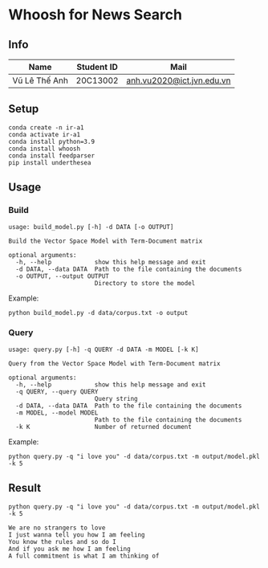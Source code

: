 # Whoosh for News Search

## Info

|Name|Student ID|Mail|
|---|---|---|
|Vũ Lê Thế Anh|20C13002|anh.vu2020@ict.jvn.edu.vn|

## **Setup**

```
conda create -n ir-a1
conda activate ir-a1
conda install python=3.9
conda install whoosh
conda install feedparser
pip install underthesea
```

## **Usage**

### **Build**

```
usage: build_model.py [-h] -d DATA [-o OUTPUT]

Build the Vector Space Model with Term-Document matrix

optional arguments:
  -h, --help            show this help message and exit
  -d DATA, --data DATA  Path to the file containing the documents
  -o OUTPUT, --output OUTPUT
                        Directory to store the model
```

Example:

```
python build_model.py -d data/corpus.txt -o output
```

### **Query**

```
usage: query.py [-h] -q QUERY -d DATA -m MODEL [-k K]

Query from the Vector Space Model with Term-Document matrix

optional arguments:
  -h, --help            show this help message and exit
  -q QUERY, --query QUERY
                        Query string
  -d DATA, --data DATA  Path to the file containing the documents
  -m MODEL, --model MODEL
                        Path to the file containing the documents
  -k K                  Number of returned document
```

Example:

```
python query.py -q "i love you" -d data/corpus.txt -m output/model.pkl -k 5
```

## **Result**

```
python query.py -q "i love you" -d data/corpus.txt -m output/model.pkl -k 5
```

```
We are no strangers to love
I just wanna tell you how I am feeling
You know the rules and so do I
And if you ask me how I am feeling
A full commitment is what I am thinking of
```
